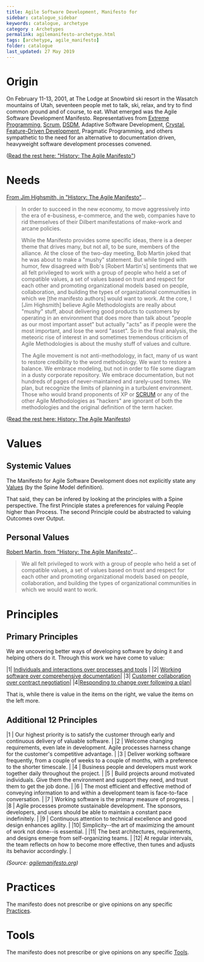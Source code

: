 ```yaml
---
title: Agile Software Development, Manifesto for 
sidebar: catalogue_sidebar
keywords: catalogue, archetype
category : Archetypes
permalink: agilemanifesto-archetype.html
tags: [archetype, agile_manifesto]
folder: catalogue
last_updated: 27 May 2019
---
```


# Origin
On February 11-13, 2001, at The Lodge at Snowbird ski resort in the Wasatch mountains of Utah, seventeen people met to talk, ski, relax, and try to find common ground and of course, to eat. What emerged was the Agile Software Development Manifesto. Representatives from [Extreme Programming](xp-archetype), [Scrum](scrum-archetype), [DSDM](dsdm-archetype), Adaptive Software Development, [Crystal](crystal-archetype), [Feature-Driven Development](fdd-archetype), Pragmatic Programming, and others sympathetic to the need for an alternative to documentation driven, heavyweight software development processes convened.

([Read the rest here: "History: The Agile Manifesto"](http://agilemanifesto.org/history.html))

# Needs
[From Jim Highsmith, in "History: The Agile Manifesto"](http://agilemanifesto.org/history.html)...

>In order to succeed in the new economy, to move aggressively into the era of e-business, e-commerce, and the web, companies have to rid themselves of their Dilbert manifestations of make-work and arcane policies. 
>
>While the Manifesto provides some specific ideas, there is a deeper theme that drives many, but not all, to be sure, members of the alliance. At the close of the two-day meeting, Bob Martin joked that he was about to make a "mushy" statement. But while tinged with humor, few disagreed with Bob's [Robert Martin's] sentiments that we all felt privileged to work with a group of people who held a set of compatible values, a set of values based on trust and respect for each other and promoting organizational models based on people, collaboration, and building the types of organizational communities in which we [the manifesto authors] would want to work. At the core, I [Jim Highsmith] believe Agile Methodologists are really about "mushy" stuff, about delivering good products to customers by operating in an environment that does more than talk about "people as our most important asset" but actually "acts" as if people were the most important, and lose the word "asset". So in the final analysis, the meteoric rise of interest in and sometimes tremendous criticism of Agile Methodologies is about the mushy stuff of values and culture.
>
>The Agile movement is not anti-methodology, in fact, many of us want to restore credibility to the word methodology. We want to restore a balance. We embrace modeling, but not in order to file some diagram in a dusty corporate repository. We embrace documentation, but not hundreds of pages of never-maintained and rarely-used tomes. We plan, but recognize the limits of planning in a turbulent environment. Those who would brand proponents of XP or [SCRUM](scrum-archetype) or any of the other Agile Methodologies as "hackers" are ignorant of both the methodologies and the original definition of the term hacker.

([Read the rest here: History: The Agile Manifesto](http://agilemanifesto.org/history.html))

# Values

## Systemic Values
The Manifesto for Agile Software Development does not explicitly state any [Values](/values) (by the Spine Model definition). 

That said, they can be infered by looking at the principles with a Spine perspective. The first Principle states a preferences for valuing People higher than Process. The second Principle could be abstracted to valuing Outcomes over Output. 

## Personal Values
[Robert Martin, from "History: The Agile Manifesto"](http://agilemanifesto.org/history.html)...

>We all felt privileged to work with a group of people who held a set of compatible values, a set of values based on trust and respect for each other and promoting organizational models based on people, collaboration, and building the types of organizational communities in which we would want to work.

# Principles

## Primary Principles
We are uncovering better ways of developing software by doing it and helping others do it. Through this work we have come to value:

|1| [Individuals and interactions over processes and tools](principle-agile-individualsandinteractions) |
|2| [Working software over comprehensive documentation](principle-agile-workingsoftware)| 
|3| [Customer collaboration over contract negotiation](principle-agile-customercollaboration)| 
|4|[Responding to change over following a plan](principle-agile-respondingtochange)|

That is, while there is value in the items on the right, we value the items on the left more.

## Additional 12 Principles

|1 | Our highest priority is to satisfy the customer through early and continuous delivery of valuable software. |
|2 | Welcome changing requirements, even late in development. Agile processes harness change for the customer's competitive advantage. |
|3 | Deliver working software frequently, from a couple of weeks to a couple of months, with a preference to the shorter timescale. |
|4 | Business people and developers must work together daily throughout the project. |
|5 | Build projects around motivated individuals. Give them the environment and support they need, and trust them to get the job done. |
|6 | The most efficient and effective method of conveying information to and within a development team is face-to-face conversation. |
|7 | Working software is the primary measure of progress. |
|8 | Agile processes promote sustainable development. The sponsors, developers, and users should be able to maintain a constant pace indefinitely. |
|9 | Continuous attention to technical excellence and good design enhances agility. |
|10| Simplicity--the art of maximizing the amount of work not done--is essential. |
|11| The best architectures, requirements, and designs emerge from self-organizing teams. |
|12| At regular intervals, the team reflects on how to become more effective, then tunes and adjusts its behavior accordingly. |

*(Source: [agilemanifesto.org](http://agilemanifesto.org/))*


# Practices
The manifesto does not prescribe or give opinions on any specific [Practices](/practices).

# Tools
The manifesto does not prescribe or give opinions on any specific [Tools](/tools).